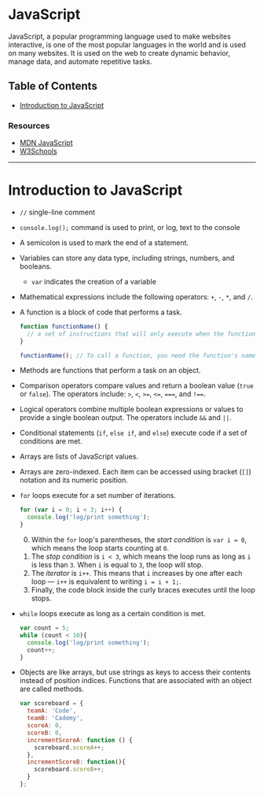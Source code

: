 # JavaScript

JavaScript, a popular programming language used to make websites interactive, is one of the most popular languages in the world and is used on many websites. It is used on the web to create dynamic behavior, manage data, and automate repetitive tasks.

## Table of Contents

- [Introduction to JavaScript](#introduction-to-javascript)

### Resources

- [MDN JavaScript](https://developer.mozilla.org/en-US/docs/Web/JavaScript)
- [W3Schools](https://w3schools.com/js)

---

# Introduction to JavaScript

- `//` single-line comment

- `console.log();` command is used to print, or log, text to the console

- A semicolon is used to mark the end of a statement.

- Variables can store any data type, including strings, numbers, and booleans.

  - `var` indicates the creation of a variable

- Mathematical expressions include the following operators: `+`, `-`, `*`, and `/`.

- A function is a block of code that performs a task.

  ```JavaScript
  function functionName() {
    // a set of instructions that will only execute when the function is called
  }

  functionName(); // To call a function, you need the function's name, a pair of parentheses, and a semicolon.
  ```

- Methods are functions that perform a task on an object.

- Comparison operators compare values and return a boolean value (`true` or `false`). The operators include: `>`, `<`, `>=`, `<=`, `===`, and `!==`.

- Logical operators combine multiple boolean expressions or values to provide a single boolean output. The operators include `&&` and `||`.

- Conditional statements (`if`, `else if`, and `else`) execute code if a set of conditions are met.

- Arrays are lists of JavaScript values.

- Arrays are zero-indexed. Each item can be accessed using bracket (`[]`) notation and its numeric position.

- `for` loops execute for a set number of iterations.

  ```JavaScript
  for (var i = 0; i < 3; i++) {
    console.log('log/print something');
  }
  ```

  0. Within the `for` loop's parentheses, the _start condition_ is `var i = 0`, which means the loop starts counting at `0`.
  0. The _stop condition_ is `i < 3`, which means the loop runs as long as `i` is less than `3`. When `i` is equal to `3`, the loop will stop.
  0. The _iterator_ is `i++`. This means that `i` increases by one after each loop — `i++` is equivalent to writing `i = i + 1;`.
  0. Finally, the code block inside the curly braces executes until the loop stops.

- `while` loops execute as long as a certain condition is met.

  ```JavaScript
  var count = 5;
  while (count < 10){
    console.log('log/print something');
    count++;
  }
  ```

- Objects are like arrays, but use strings as keys to access their contents instead of position indices. Functions that are associated with an object are called methods.

  ```JavaScript
  var scoreboard = {
    teamA: 'Code',
    teamB: 'Cademy',
    scoreA: 0,
    scoreB: 0,
    incrementScoreA: function () {
      scoreboard.scoreA++;
    },
    incrementScoreB: function(){
      scoreboard.scoreB++;
    }
  };
  ```
